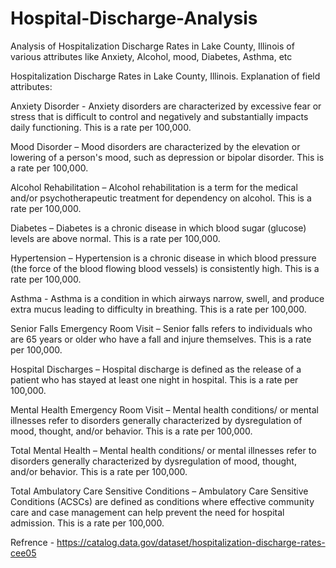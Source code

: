 # Hospital-Discharge-Analysis
Analysis of Hospitalization Discharge Rates in Lake County, Illinois of various attributes like Anxiety, Alcohol, mood, Diabetes, Asthma, etc 

Hospitalization Discharge Rates in Lake County, Illinois. Explanation of field attributes:

Anxiety Disorder - Anxiety disorders are characterized by excessive fear or stress that is difficult to control and negatively and substantially impacts daily functioning. This is a rate per 100,000.

Mood Disorder – Mood disorders are characterized by the elevation or lowering of a person's mood, such as depression or bipolar disorder. This is a rate per 100,000.

Alcohol Rehabilitation – Alcohol rehabilitation is a term for the medical and/or psychotherapeutic treatment for dependency on alcohol. This is a rate per 100,000.

Diabetes –  Diabetes is a chronic disease in which blood sugar (glucose) levels are above normal. This is a rate per 100,000.

Hypertension – Hypertension is a chronic disease in which blood pressure (the force of the blood flowing blood vessels) is consistently high. This is a rate per 100,000.

Asthma - Asthma is a condition in which airways narrow, swell, and produce extra mucus leading to difficulty in breathing. This is a rate per 100,000. 

Senior Falls Emergency Room Visit – Senior falls refers to individuals who are 65 years or older who have a fall and injure themselves. This is a rate per 100,000.

Hospital Discharges – Hospital discharge is defined as the release of a patient who has stayed at least one night in hospital. This is a rate per 100,000.

Mental Health Emergency Room Visit – Mental health conditions/ or mental illnesses refer to disorders generally characterized by dysregulation of mood, thought, and/or behavior. This is a rate per 100,000. 

Total Mental Health – Mental health conditions/ or mental illnesses refer to disorders generally characterized by dysregulation of mood, thought, and/or behavior. This is a rate per 100,000.

Total Ambulatory Care Sensitive Conditions – Ambulatory Care Sensitive Conditions (ACSCs) are defined as conditions where effective community care and case management can help prevent the need for hospital admission. This is a rate per 100,000.

Refrence - https://catalog.data.gov/dataset/hospitalization-discharge-rates-cee05
